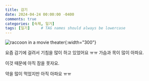 ```yaml
---
title: 감기 
date: 2024-04-24 00:00:00 -0400
comments: true
categories: [숙제, 일기]
tags: [일기]     # TAG names should always be lowercase
---
```


![raccoon in a movie theater](https://i.pinimg.com/736x/c2/11/dd/c211ddb5bdaf4241522073bc816eb2c6.jpg){:width="300"}

요즘 감기에 걸려서 기침을 많이 하고 있었어요 ㅠㅠ 가슴과 목이 많이 아파요.

이것 때문에 아직 잠을 못자요. 

약을 많이 먹었지만 아직 아파요 ㅠㅠ 
